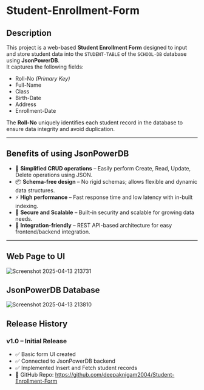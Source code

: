 # Student-Enrollment-Form

## Description  
This project is a web-based **Student Enrollment Form** designed to input and store student data into the `STUDENT-TABLE` of the `SCHOOL-DB` database using **JsonPowerDB**.  
It captures the following fields:

- Roll-No *(Primary Key)*  
- Full-Name  
- Class  
- Birth-Date  
- Address  
- Enrollment-Date  

The **Roll-No** uniquely identifies each student record in the database to ensure data integrity and avoid duplication.

---

## Benefits of using JsonPowerDB

- 🔧 **Simplified CRUD operations** – Easily perform Create, Read, Update, Delete operations using JSON.  
- 📦 **Schema-free design** – No rigid schemas; allows flexible and dynamic data structures.  
- ⚡ **High performance** – Fast response time and low latency with in-built indexing.  
- 🔐 **Secure and Scalable** – Built-in security and scalable for growing data needs.  
- 🔗 **Integration-friendly** – REST API-based architecture for easy frontend/backend integration.

---

## Web Page to UI
![Screenshot 2025-04-13 213731](https://github.com/user-attachments/assets/42160411-05e0-4a9e-a127-aaf57f8ab0ac)

## JsonPowerDB Database
![Screenshot 2025-04-13 213810](https://github.com/user-attachments/assets/a3ea5187-bdcf-43f2-8d2c-b898a8149ca9)



## Release History

### v1.0 – Initial Release
- ✅ Basic form UI created  
- ✅ Connected to JsonPowerDB backend  
- ✅ Implemented Insert and Fetch student records
- 🔗 GitHub Repo: https://github.com/deepaknigam2004/Student-Enrollment-Form
